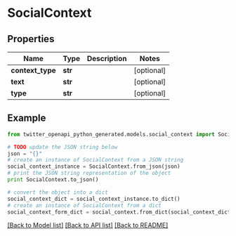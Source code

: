 # SocialContext


## Properties

Name | Type | Description | Notes
------------ | ------------- | ------------- | -------------
**context_type** | **str** |  | [optional] 
**text** | **str** |  | [optional] 
**type** | **str** |  | [optional] 

## Example

```python
from twitter_openapi_python_generated.models.social_context import SocialContext

# TODO update the JSON string below
json = "{}"
# create an instance of SocialContext from a JSON string
social_context_instance = SocialContext.from_json(json)
# print the JSON string representation of the object
print SocialContext.to_json()

# convert the object into a dict
social_context_dict = social_context_instance.to_dict()
# create an instance of SocialContext from a dict
social_context_form_dict = social_context.from_dict(social_context_dict)
```
[[Back to Model list]](../README.md#documentation-for-models) [[Back to API list]](../README.md#documentation-for-api-endpoints) [[Back to README]](../README.md)



